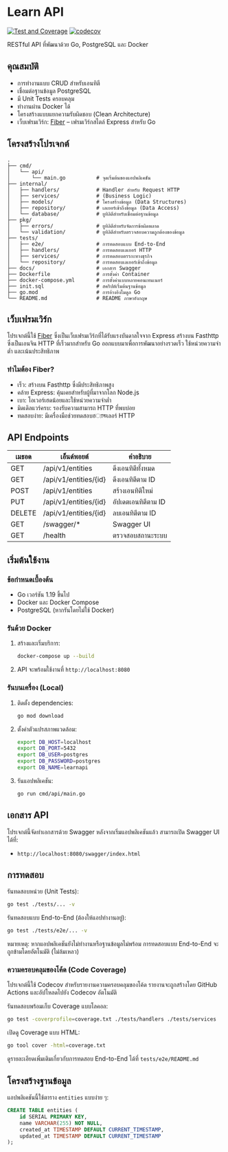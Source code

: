 # Learn API
[![Test and Coverage](https://github.com/chatre7/learn-go-api/actions/workflows/test-coverage.yml/badge.svg)](https://github.com/chatre7/learn-go-api/actions/workflows/test-coverage.yml)
[![codecov](https://codecov.io/gh/chatre7/learn-go-api/branch/main/graph/badge.svg)](https://codecov.io/gh/chatre7/learn-go-api)

RESTful API ที่พัฒนาด้วย Go, PostgreSQL และ Docker

## คุณสมบัติ

- การทำงานแบบ CRUD สำหรับเอนทิตี
- เชื่อมต่อฐานข้อมูล PostgreSQL
- มี Unit Tests ครอบคลุม
- ทำงานผ่าน Docker ได้
- โครงสร้างแบบแยกความรับผิดชอบ (Clean Architecture)
- เว็บเฟรมเวิร์ก: [Fiber](https://gofiber.io/) – เฟรมเวิร์กสไตล์ Express สำหรับ Go

## โครงสร้างโปรเจกต์

```
.
├── cmd/
│   └── api/
│       └── main.go          # จุดเริ่มต้นของแอปพลิเคชัน
├── internal/
│   ├── handlers/            # Handler สำหรับ Request HTTP
│   ├── services/            # (Business Logic)
│   ├── models/              # โครงสร้างข้อมูล (Data Structures)
│   ├── repository/          # เลเยอร์เข้าถึงข้อมูล (Data Access)
│   └── database/            # ยูทิลิตีสำหรับเชื่อมต่อฐานข้อมูล
├── pkg/
│   ├── errors/              # ยูทิลิตีสำหรับจัดการข้อผิดพลาด
│   └── validation/          # ยูทิลิตีสำหรับตรวจสอบความถูกต้องของข้อมูล
├── tests/
│   ├── e2e/                 # การทดสอบแบบ End-to-End
│   ├── handlers/            # การทดสอบเลเยอร์ HTTP
│   ├── services/            # การทดสอบตรรกะทางธุรกิจ
│   └── repository/          # การทดสอบเลเยอร์เข้าถึงข้อมูล
├── docs/                    # เอกสาร Swagger
├── Dockerfile               # การตั้งค่า Container
├── docker-compose.yml       # การตั้งค่าแบบหลายคอนเทนเนอร์
├── init.sql                 # สคริปต์เริ่มต้นฐานข้อมูล
├── go.mod                   # การอ้างอิงโมดูล Go
└── README.md                # README ภาษาอังกฤษ
```

## เว็บเฟรมเวิร์ก

โปรเจกต์นี้ใช้ [Fiber](https://gofiber.io/) ซึ่งเป็นเว็บเฟรมเวิร์กที่ได้รับแรงบันดาลใจจาก Express สร้างบน Fasthttp ซึ่งเป็นเอนจิน HTTP ที่เร็วมากสำหรับ Go ออกแบบมาเพื่อการพัฒนาอย่างรวดเร็ว ใช้หน่วยความจำต่ำ และเน้นประสิทธิภาพ

### ทำไมต้อง Fiber?

- เร็ว: สร้างบน Fasthttp ซึ่งมีประสิทธิภาพสูง
- คล้าย Express: คุ้นเคยสำหรับผู้ที่มาจากโลก Node.js
- เบา: โอเวอร์เฮดน้อยและใช้หน่วยความจำต่ำ
- มิดเดิลแวร์ครบ: รองรับความสามารถ HTTP ที่พบบ่อย
- ทดสอบง่าย: มีเครื่องมือช่วยทดสอบฮ্যান্ডเลอร์ HTTP

## API Endpoints

| เมธอด | เอ็นด์พอยต์              | คำอธิบาย                |
|-------|---------------------------|--------------------------|
| GET   | /api/v1/entities          | ดึงเอนทิตีทั้งหมด       |
| GET   | /api/v1/entities/{id}     | ดึงเอนทิตีตาม ID        |
| POST  | /api/v1/entities          | สร้างเอนทิตีใหม่        |
| PUT   | /api/v1/entities/{id}     | อัปเดตเอนทิตีตาม ID     |
| DELETE| /api/v1/entities/{id}     | ลบเอนทิตีตาม ID         |
| GET   | /swagger/*                 | Swagger UI               |
| GET   | /health                   | ตรวจสอบสถานะระบบ        |

## เริ่มต้นใช้งาน

### ข้อกำหนดเบื้องต้น

- Go เวอร์ชัน 1.19 ขึ้นไป
- Docker และ Docker Compose
- PostgreSQL (หากรันโดยไม่ใช้ Docker)

### รันด้วย Docker

1. สร้างและเริ่มบริการ:
   ```bash
   docker-compose up --build
   ```

2. API จะพร้อมใช้งานที่ `http://localhost:8080`

### รันบนเครื่อง (Local)

1. ติดตั้ง dependencies:
   ```bash
   go mod download
   ```

2. ตั้งค่าตัวแปรสภาพแวดล้อม:
   ```bash
   export DB_HOST=localhost
   export DB_PORT=5432
   export DB_USER=postgres
   export DB_PASSWORD=postgres
   export DB_NAME=learnapi
   ```

3. รันแอปพลิเคชัน:
   ```bash
   go run cmd/api/main.go
   ```

## เอกสาร API

โปรเจกต์นี้จัดทำเอกสารด้วย Swagger หลังจากเริ่มแอปพลิเคชันแล้ว สามารถเปิด Swagger UI ได้ที่:
- `http://localhost:8080/swagger/index.html`

## การทดสอบ

รันทดสอบหน่วย (Unit Tests):
```bash
go test ./tests/... -v
```

รันทดสอบแบบ End-to-End (ต้องให้แอปทำงานอยู่):
```bash
go test ./tests/e2e/... -v
```

หมายเหตุ: หากแอปพลิเคชันยังไม่ทำงานหรือฐานข้อมูลไม่พร้อม การทดสอบแบบ End-to-End จะถูกข้ามโดยอัตโนมัติ (ไม่ล้มเหลว)

### ความครอบคลุมของโค้ด (Code Coverage)

โปรเจกต์นี้ใช้ Codecov สำหรับรายงานความครอบคลุมของโค้ด รายงานจะถูกสร้างโดย GitHub Actions และอัปโหลดไปยัง Codecov อัตโนมัติ

รันทดสอบพร้อมเก็บ Coverage แบบโลคอล:
```bash
go test -coverprofile=coverage.txt ./tests/handlers ./tests/services
```

เปิดดู Coverage แบบ HTML:
```bash
go tool cover -html=coverage.txt
```

ดูรายละเอียดเพิ่มเติมเกี่ยวกับการทดสอบ End-to-End ได้ที่ `tests/e2e/README.md`

## โครงสร้างฐานข้อมูล

แอปพลิเคชันนี้ใช้ตาราง `entities` แบบง่าย ๆ:

```sql
CREATE TABLE entities (
    id SERIAL PRIMARY KEY,
    name VARCHAR(255) NOT NULL,
    created_at TIMESTAMP DEFAULT CURRENT_TIMESTAMP,
    updated_at TIMESTAMP DEFAULT CURRENT_TIMESTAMP
);
```

